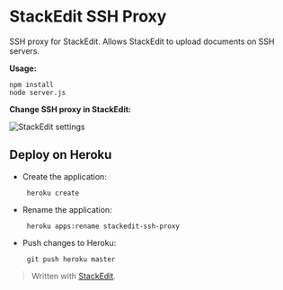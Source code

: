 StackEdit SSH Proxy
===================

SSH proxy for StackEdit. Allows StackEdit to upload documents on SSH servers.

**Usage:**

	npm install
	node server.js

**Change SSH proxy in StackEdit:**

![StackEdit settings][1]


Deploy on Heroku
----------------

 - Create the application:

		heroku create

 - Rename the application:

		heroku apps:rename stackedit-ssh-proxy

 - Push changes to Heroku:

		git push heroku master


> Written with [StackEdit](http://benweet.github.io/stackedit/).


  [1]: https://raw.github.com/benweet/stackedit-ssh-proxy/master/stackedit-settings.png